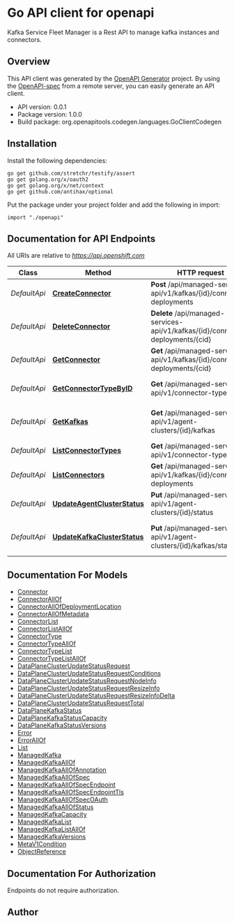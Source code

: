 # Go API client for openapi

Kafka Service Fleet Manager is a Rest API to manage kafka instances and connectors.

## Overview
This API client was generated by the [OpenAPI Generator](https://openapi-generator.tech) project.  By using the [OpenAPI-spec](https://www.openapis.org/) from a remote server, you can easily generate an API client.

- API version: 0.0.1
- Package version: 1.0.0
- Build package: org.openapitools.codegen.languages.GoClientCodegen

## Installation

Install the following dependencies:

```shell
go get github.com/stretchr/testify/assert
go get golang.org/x/oauth2
go get golang.org/x/net/context
go get github.com/antihax/optional
```

Put the package under your project folder and add the following in import:

```golang
import "./openapi"
```

## Documentation for API Endpoints

All URIs are relative to *https://api.openshift.com*

Class | Method | HTTP request | Description
------------ | ------------- | ------------- | -------------
*DefaultApi* | [**CreateConnector**](docs/DefaultApi.md#createconnector) | **Post** /api/managed-services-api/v1/kafkas/{id}/connector-deployments | Create a new connector
*DefaultApi* | [**DeleteConnector**](docs/DefaultApi.md#deleteconnector) | **Delete** /api/managed-services-api/v1/kafkas/{id}/connector-deployments/{cid} | Delete a connector
*DefaultApi* | [**GetConnector**](docs/DefaultApi.md#getconnector) | **Get** /api/managed-services-api/v1/kafkas/{id}/connector-deployments/{cid} | Get a connector deployment
*DefaultApi* | [**GetConnectorTypeByID**](docs/DefaultApi.md#getconnectortypebyid) | **Get** /api/managed-services-api/v1/connector-types/{id} | Get a connector type by name and version
*DefaultApi* | [**GetKafkas**](docs/DefaultApi.md#getkafkas) | **Get** /api/managed-services-api/v1/agent-clusters/{id}/kafkas | Get the list of ManagedaKafkas for the specified agent cluster
*DefaultApi* | [**ListConnectorTypes**](docs/DefaultApi.md#listconnectortypes) | **Get** /api/managed-services-api/v1/connector-types | Returns a list of connector types
*DefaultApi* | [**ListConnectors**](docs/DefaultApi.md#listconnectors) | **Get** /api/managed-services-api/v1/kafkas/{id}/connector-deployments | Returns a list of connector types
*DefaultApi* | [**UpdateAgentClusterStatus**](docs/DefaultApi.md#updateagentclusterstatus) | **Put** /api/managed-services-api/v1/agent-clusters/{id}/status | Update the status of an agent cluster
*DefaultApi* | [**UpdateKafkaClusterStatus**](docs/DefaultApi.md#updatekafkaclusterstatus) | **Put** /api/managed-services-api/v1/agent-clusters/{id}/kafkas/status | Update the status of Kafka clusters on an agent cluster


## Documentation For Models

 - [Connector](docs/Connector.md)
 - [ConnectorAllOf](docs/ConnectorAllOf.md)
 - [ConnectorAllOfDeploymentLocation](docs/ConnectorAllOfDeploymentLocation.md)
 - [ConnectorAllOfMetadata](docs/ConnectorAllOfMetadata.md)
 - [ConnectorList](docs/ConnectorList.md)
 - [ConnectorListAllOf](docs/ConnectorListAllOf.md)
 - [ConnectorType](docs/ConnectorType.md)
 - [ConnectorTypeAllOf](docs/ConnectorTypeAllOf.md)
 - [ConnectorTypeList](docs/ConnectorTypeList.md)
 - [ConnectorTypeListAllOf](docs/ConnectorTypeListAllOf.md)
 - [DataPlaneClusterUpdateStatusRequest](docs/DataPlaneClusterUpdateStatusRequest.md)
 - [DataPlaneClusterUpdateStatusRequestConditions](docs/DataPlaneClusterUpdateStatusRequestConditions.md)
 - [DataPlaneClusterUpdateStatusRequestNodeInfo](docs/DataPlaneClusterUpdateStatusRequestNodeInfo.md)
 - [DataPlaneClusterUpdateStatusRequestResizeInfo](docs/DataPlaneClusterUpdateStatusRequestResizeInfo.md)
 - [DataPlaneClusterUpdateStatusRequestResizeInfoDelta](docs/DataPlaneClusterUpdateStatusRequestResizeInfoDelta.md)
 - [DataPlaneClusterUpdateStatusRequestTotal](docs/DataPlaneClusterUpdateStatusRequestTotal.md)
 - [DataPlaneKafkaStatus](docs/DataPlaneKafkaStatus.md)
 - [DataPlaneKafkaStatusCapacity](docs/DataPlaneKafkaStatusCapacity.md)
 - [DataPlaneKafkaStatusVersions](docs/DataPlaneKafkaStatusVersions.md)
 - [Error](docs/Error.md)
 - [ErrorAllOf](docs/ErrorAllOf.md)
 - [List](docs/List.md)
 - [ManagedKafka](docs/ManagedKafka.md)
 - [ManagedKafkaAllOf](docs/ManagedKafkaAllOf.md)
 - [ManagedKafkaAllOfAnnotation](docs/ManagedKafkaAllOfAnnotation.md)
 - [ManagedKafkaAllOfSpec](docs/ManagedKafkaAllOfSpec.md)
 - [ManagedKafkaAllOfSpecEndpoint](docs/ManagedKafkaAllOfSpecEndpoint.md)
 - [ManagedKafkaAllOfSpecEndpointTls](docs/ManagedKafkaAllOfSpecEndpointTls.md)
 - [ManagedKafkaAllOfSpecOAuth](docs/ManagedKafkaAllOfSpecOAuth.md)
 - [ManagedKafkaAllOfStatus](docs/ManagedKafkaAllOfStatus.md)
 - [ManagedKafkaCapacity](docs/ManagedKafkaCapacity.md)
 - [ManagedKafkaList](docs/ManagedKafkaList.md)
 - [ManagedKafkaListAllOf](docs/ManagedKafkaListAllOf.md)
 - [ManagedKafkaVersions](docs/ManagedKafkaVersions.md)
 - [MetaV1Condition](docs/MetaV1Condition.md)
 - [ObjectReference](docs/ObjectReference.md)


## Documentation For Authorization

 Endpoints do not require authorization.



## Author




